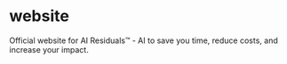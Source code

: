 # website
Official website for AI Residuals™ - AI to save you time, reduce costs, and increase your impact.
